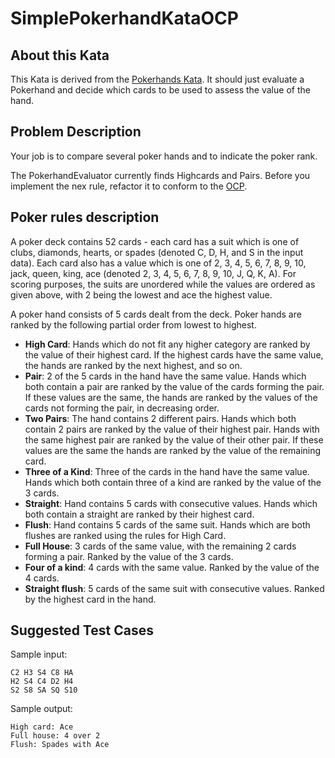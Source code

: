 # SimplePokerhandKataOCP

## About this Kata

This Kata is derived from the [Pokerhands Kata](https://codingdojo.org/kata/PokerHands/).
It should just evaluate a Pokerhand and decide which cards to be used to assess the value of the hand.

## Problem Description
Your job is to compare several poker hands and to indicate the poker rank.

The PokerhandEvaluator currently finds Highcards and Pairs. Before you implement the nex rule, refactor it to conform to the [OCP](https://en.wikipedia.org/wiki/Open–closed_principle).

## Poker rules description

A poker deck contains 52 cards - each card has a suit which is one of clubs, diamonds, hearts, or spades (denoted C, D, H, and S in the input data). Each card also has a value which is one of 2, 3, 4, 5, 6, 7, 8, 9, 10, jack, queen, king, ace (denoted 2, 3, 4, 5, 6, 7, 8, 9, 10, J, Q, K, A). For scoring purposes, the suits are unordered while the values are ordered as given above, with 2 being the lowest and ace the highest value.

A poker hand consists of 5 cards dealt from the deck. Poker hands are ranked by the following partial order from lowest to highest.

  * **High Card**: Hands which do not fit any higher category are ranked by the value of their highest card. If the highest cards have the same value, the hands are ranked by the next highest, and so on.
  * **Pair**: 2 of the 5 cards in the hand have the same value. Hands which both contain a pair are ranked by the value of the cards forming the pair. If these values are the same, the hands are ranked by the values of the cards not forming the pair, in decreasing order.
  * **Two Pairs**: The hand contains 2 different pairs. Hands which both contain 2 pairs are ranked by the value of their highest pair. Hands with the same highest pair are ranked by the value of their other pair. If these values are the same the hands are ranked by the value of the remaining card.
  * **Three of a Kind**: Three of the cards in the hand have the same value. Hands which both contain three of a kind are ranked by the value of the 3 cards.
  * **Straight**: Hand contains 5 cards with consecutive values. Hands which both contain a straight are ranked by their highest card.
  * **Flush**: Hand contains 5 cards of the same suit. Hands which are both flushes are ranked using the rules for High Card.
  * **Full House**: 3 cards of the same value, with the remaining 2 cards forming a pair. Ranked by the value of the 3 cards.
  * **Four of a kind**: 4 cards with the same value. Ranked by the value of the 4 cards.
  * **Straight flush**: 5 cards of the same suit with consecutive values. Ranked by the highest card in the hand.

## Suggested Test Cases

Sample input:

```
C2 H3 S4 C8 HA
H2 S4 C4 D2 H4
S2 S8 SA SQ S10
```

Sample output:

```
High card: Ace 
Full house: 4 over 2 
Flush: Spades with Ace
```
